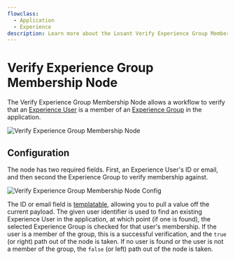 ```yaml
---
flowclass:
  - Application
  - Experience
description: Learn more about the Losant Verify Experience Group Membership Node.
---
```


# Verify Experience Group Membership Node

The Verify Experience Group Membership Node allows a workflow to verify that an [Experience User](/experiences/users/) is a member of an [Experience Group](/experiences/groups/) in the application.

![Verify Experience Group Membership Node](/images/workflows/experience/verify-group-node.png "Verify Experience Group Membership Node")

## Configuration

The node has two required fields. First, an Experience User's ID or email, and then second the Experience Group to verify membership against.

![Verify Experience Group Membership Node Config](/images/workflows/experience/verify-group-node-config.png "Verify Experience Group Membership Node Config")

The ID or email field is [templatable](/workflows/accessing-payload-data/#string-templates), allowing you to pull a value off the current payload. The given user identifier is used to find an existing Experience User in the application, at which point (if one is found), the selected Experience Group is checked for that user's membership. If the user is a member of the group, this is a successful verification, and the `true` (or right) path out of the node is taken. If no user is found or the user is not a member of the group, the `false` (or left) path out of the node is taken.
